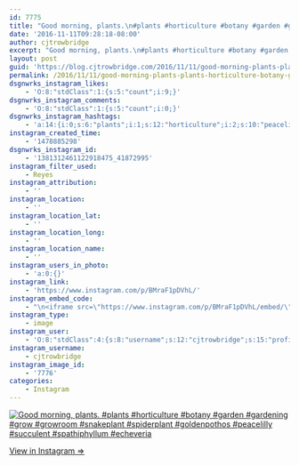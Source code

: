 ```yaml
---
id: 7775
title: "Good morning, plants.\n#plants #horticulture #botany #garden #gardening #grow #growroom #snakeplant #spiderplant #goldenpothos #peacelilly #succulent\n#spathiphyllum #echeveria"
date: '2016-11-11T09:28:18-08:00'
author: cjtrowbridge
excerpt: "Good morning, plants.\n#plants #horticulture #botany #garden #gardening #grow #growroom #snakeplant #spiderplant #goldenpothos #peacelilly #succulent\n#spathiphyllum #echeveria"
layout: post
guid: 'https://blog.cjtrowbridge.com/2016/11/11/good-morning-plants-plants-horticulture-botany-garden-gardening-grow-growroom-snakeplant-spiderplant-goldenpothos-peacelilly-succulentspathiphyllum-echeveria/'
permalink: /2016/11/11/good-morning-plants-plants-horticulture-botany-garden-gardening-grow-growroom-snakeplant-spiderplant-goldenpothos-peacelilly-succulentspathiphyllum-echeveria/
dsgnwrks_instagram_likes:
    - 'O:8:"stdClass":1:{s:5:"count";i:9;}'
dsgnwrks_instagram_comments:
    - 'O:8:"stdClass":1:{s:5:"count";i:0;}'
dsgnwrks_instagram_hashtags:
    - 'a:14:{i:0;s:6:"plants";i:1;s:12:"horticulture";i:2;s:10:"peacelilly";i:3;s:9:"gardening";i:4;s:6:"garden";i:5;s:12:"goldenpothos";i:6;s:6:"botany";i:7;s:8:"growroom";i:8;s:10:"snakeplant";i:9;s:11:"spiderplant";i:10;s:9:"succulent";i:11;s:9:"echeveria";i:12;s:4:"grow";i:13;s:13:"spathiphyllum";}'
instagram_created_time:
    - '1478885298'
dsgnwrks_instagram_id:
    - '1381312461122918475_41872995'
instagram_filter_used:
    - Reyes
instagram_attribution:
    - ''
instagram_location:
    - ''
instagram_location_lat:
    - ''
instagram_location_long:
    - ''
instagram_location_name:
    - ''
instagram_users_in_photo:
    - 'a:0:{}'
instagram_link:
    - 'https://www.instagram.com/p/BMraF1pDVhL/'
instagram_embed_code:
    - "\n<iframe src=\"https://www.instagram.com/p/BMraF1pDVhL/embed/\" width=\"612\" height=\"710\" frameborder=\"0\" scrolling=\"no\" allowtransparency=\"true\" class=\"insta-image-embed\"></iframe>\n"
instagram_type:
    - image
instagram_user:
    - 'O:8:"stdClass":4:{s:8:"username";s:12:"cjtrowbridge";s:15:"profile_picture";s:96:"https://scontent.cdninstagram.com/t51.2885-19/s150x150/13724650_1188772791164794_142557231_a.jpg";s:2:"id";s:8:"41872995";s:9:"full_name";s:13:"CJ Trowbridge";}'
instagram_username:
    - cjtrowbridge
instagram_image_id:
    - '7776'
categories:
    - Instagram
---
```


[![Good morning, plants.
#plants #horticulture #botany #garden #gardening #grow #growroom #snakeplant #spiderplant #goldenpothos #peacelilly #succulent
#spathiphyllum #echeveria](https://blog.cjtrowbridge.com/wp-content/uploads/2016/11/1478885298-1-1.jpg)](https://www.instagram.com/p/BMraF1pDVhL/)

[View in Instagram ⇒](https://www.instagram.com/p/BMraF1pDVhL/)